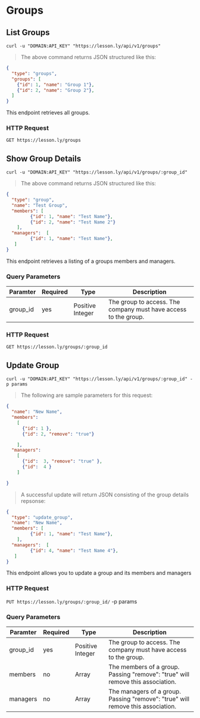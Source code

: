 # Groups

## List Groups

```shell
curl -u "DOMAIN:API_KEY" "https://lesson.ly/api/v1/groups"
```

> The above command returns JSON structured like this:

```json
{ 
  "type": "groups",
  "groups": [
    {"id": 1, "name": "Group 1"},
    {"id": 2, "name": "Group 2"},
  ]
}
```

This endpoint retrieves all groups.

### HTTP Request

`GET https://lesson.ly/groups`

## Show Group Details

```shell
curl -u "DOMAIN:API_KEY" "https://lesson.ly/api/v1/groups/:group_id"
```

> The above command returns JSON structured like this:

```json
{
  "type": "group",
  "name": "Test Group",
  "members": [
         {"id": 1, "name": "Test Name"},
         {"id": 2, "name": "Test Name 2"}
    ],
  "managers":  [
         {"id": 1, "name": "Test Name"},
   ]
}
```

This endpoint retrieves a listing of a groups members and managers.

### Query Parameters

Paramter | Required | Type |  Description
--- | --- | --- | ---
group_id | yes | Positive Integer | The group to access.  The company must have access to the group.

### HTTP Request

`GET https://lesson.ly/groups/:group_id`

## Update Group

```shell
curl -u "DOMAIN:API_KEY" "https://lesson.ly/api/v1/groups/:group_id" -p params
```

> The following are sample parameters for this request:

```json
{ 
  "name": "New Name",
  "members":
    [ 
      {"id": 1 },
      {"id": 2, "remove": "true"}

    ],
  "managers":
    [
      {"id":  3, "remove": "true" },
      {"id":  4 }
    ]

}
```
> A successful update will return JSON consisting of the group details repsonse:

```json
{
  "type": "update_group",
  "name": "New Name",
  "members": [
         {"id": 1, "name": "Test Name"},
    ],
  "managers":  [
         {"id": 4, "name": "Test Name 4"},
   ]
}
```

This endpoint allows you to update a group and its members and managers

### HTTP Request

`PUT https://lesson.ly/groups/:group_id/` -p params

### Query Parameters

Paramter | Required | Type |  Description
--- | --- | --- | ---
group_id | yes | Positive Integer | The group to access.  The company must have access to the group.
members | no | Array |  The members of a group.  Passing "remove": "true" will remove this association.
managers | no | Array | The managers of a group.  Passing "remove": "true" will remove this association.
